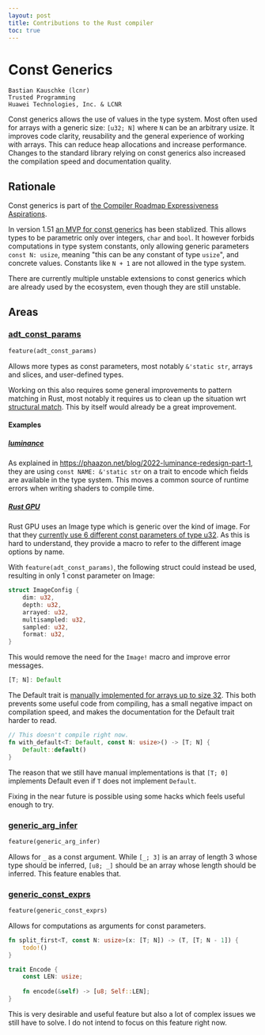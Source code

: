 ```yaml
---
layout: post
title: Contributions to the Rust compiler
toc: true
---
```


# Const Generics 

```
Bastian Kauschke (lcnr)
Trusted Programming
Huawei Technologies, Inc. & LCNR
```

Const generics allows the use of values in the type system. Most often used for arrays with a generic size: `[u32; N]` where `N` can be an arbitrary usize. It improves code clarity, reusability and the general experience of working with arrays. This can reduce heap allocations and increase performance. Changes to the standard library relying on const generics also increased the compilation speed and documentation quality.

## Rationale
Const generics is part of [the Compiler Roadmap Expressiveness Aspirations](https://blog.rust-lang.org/inside-rust/2022/02/22/compiler-team-ambitions-2022.html#expressiveness-aspirations--).

In version 1.51 [an MVP for const generics](https://github.com/rust-lang/rust/pull/79135) has been stablized. This allows types to be parametric only over integers, `char` and `bool`. It however forbids computations in type system constants, only allowing generic parameters `const N: usize`, meaning "this can be any constant of type `usize`", and concrete values. Constants like `N + 1` are not allowed in the type system.

There are currently multiple unstable extensions to const generics which are already used by the ecosystem, even though they are still unstable.

## Areas

### [adt_const_params](https://github.com/rust-lang/rust/issues/95174)
```rust
feature(adt_const_params)
```
Allows more types as const parameters, most notably `&'static str`, arrays and slices, and user-defined types.

Working on this also requires some general improvements to pattern matching in Rust, most notably it requires us to clean up the situation wrt [structural match](https://github.com/rust-lang/rust/issues/74446). This by itself would already be a great improvement.

#### Examples
##### [luminance](https://crates.io/crates/luminance)
As explained in https://phaazon.net/blog/2022-luminance-redesign-part-1, they are using `const NAME: &'static str` on a trait to encode which fields are available in the type system. This moves a common source of runtime errors when writing shaders to compile time.

##### [Rust GPU](https://github.com/EmbarkStudios/rust-gpu)
Rust GPU uses an Image type which is generic over the kind of image. For that they [currently use 6 different const parameters of type u32](https://github.com/EmbarkStudios/rust-gpu/blob/a9a233eb80f6d5d512130f8c12469a1a74f58c65/crates/spirv-std/src/image.rs#L89-L108). As this is hard to understand, they provide a macro to refer to the different image options by name.

With `feature(adt_const_params)`, the following struct could instead be used, resulting in only 1 const parameter on Image:
```rust
struct ImageConfig {
    dim: u32,
    depth: u32,
    arrayed: u32,
    multisampled: u32,
    sampled: u32,
    format: u32,
}
```
This would remove the need for the `Image!` macro and improve error messages.

```rust
[T; N]: Default
```
The Default trait is [manually implemented for arrays up to size 32](https://github.com/rust-lang/rust/blob/ccb5595df2ed412eda6444edc7eaf06f709fa79d/library/core/src/array/mod.rs#L382-L405). This both prevents some useful code from compiling, has a small negative impact on compilation speed, and makes the documentation for the Default trait harder to read.

```rust
// This doesn't compile right now.
fn with_default<T: Default, const N: usize>() -> [T; N] {
    Default::default()
}
```
The reason that we still have manual implementations is that `[T; 0]` implements Default even if `T` does not implement `Default`.

Fixing in the near future is possible using some hacks which feels useful enough to try.

### [generic_arg_infer](https://github.com/rust-lang/rust/issues/85077)

```rust
feature(generic_arg_infer)
```
Allows for `_` as a const argument. While `[_; 3]` is an array of length 3 whose type should be inferred, `[u8; _]` should be an array whose length should be inferred. This feature enables that.

### [generic_const_exprs](https://github.com/rust-lang/rust/issues/76560)
```rust
feature(generic_const_exprs)
```
Allows for computations as arguments for const parameters.

```rust
fn split_first<T, const N: usize>(x: [T; N]) -> (T, [T; N - 1]) {
    todo!()
}

trait Encode {
    const LEN: usize;
    
    fn encode(&self) -> [u8; Self::LEN];
}
```
This is very desirable and useful feature but also a lot of complex issues we still have to solve. I do not intend to focus on this feature right now.
